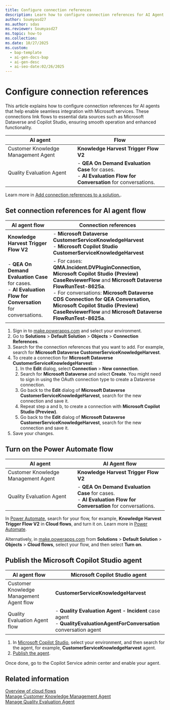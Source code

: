 ```yaml
---
title: Configure connection references
description: Learn how to configure connection references for AI Agent flow in Dynamics 365 Customer Service and Contact Center, with Microsoft Dataverse and Copilot Studio.
author: Soumyasd27
ms.author: sdas
ms.reviewer: Soumyasd27
ms.topic: how-to
ms.collection:
ms.date: 10/27/2025
ms.custom:
  - bap-template
  - ai-gen-docs-bap
  - ai-gen-desc
  - ai-seo-date:02/26/2025
---
```


# Configure connection references 

This article explains how to configure connection references for AI agents that help enable seamless integration with Microsoft services. These connections link flows to essential data sources such as Microsoft Dataverse and Copilot Studio, ensuring smooth operation and enhanced functionality.


|AI agent |Flow  |
|---------|---------|
|Customer Knowledge Management Agent    |   **Knowledge Harvest Trigger Flow V2**   |
|Quality Evaluation Agent    |  - **QEA On Demand Evaluation Case** for cases. <br> - **AI Evaluation Flow for Conversation** for conversations.    |

Learn more in [Add connection references to a solution.](/power-apps/maker/data-platform/create-connection-reference#add-connection-references-to-a-solution).

## Set connection references for AI agent flow

|AI agent flow|Connection references  |
|---------|---------|
|**Knowledge Harvest Trigger Flow V2**   |    - **Microsoft Dataverse CustomerServiceKnowledgeHarvest** <br> - **Microsoft Copilot Studio CustomerServiceKnowledgeHarvest**     |
|- **QEA On Demand Evaluation Case** for cases. <br> - **AI Evaluation Flow for Conversation** for conversations.    | - For cases: **QMA.Incident.DVPluginConnection, Microsoft Copilot Studio (Preview) CaseReviewerFlow** and **Microsoft Dataverse FlowRunTest-8625a**. <br> - For conversations: **Microsoft Dataverse CDS Connection for QEA Conversation, Microsoft Copilot Studio (Preview) CaseReviewerFlow** and **Microsoft Dataverse FlowRunTest-8625a**.    |

1. Sign in to [make.powerapps.com](https://make.powerapps.com) and select your environment.
1. Go to **Solutions** > **Default Solution** > **Objects** > **Connection References**.
1. Search for the connection references that you want to add. For example, search for **Microsoft Dataverse CustomerServiceKnowledgeHarvest**.
1. To create a connection for **Microsoft Dataverse CustomerServiceKnowledgeHarvest**:
    1. In the **Edit** dialog, select **Connection** > **New connection**. 
    1. Search for **Microsoft Dataverse** and select **Create**. You might need to sign in using the OAuth connection type to create a Dataverse connection.
    1. Go back to the **Edit** dialog of **Microsoft Dataverse CustomerServiceKnowledgeHarvest**, search for the new connection and save it.
    1. Repeat step a and b, to create a connection with **Microsoft Copilot Studio (Preview)**.
    1. Go back to the **Edit** dialog of **Microsoft Dataverse CustomerServiceKnowledgeHarvest**, search for the new connection and save it.
1. Save your changes.

 
## Turn on the Power Automate flow

|AI agent  | AI Agent flow  |
|---------|---------|
|Customer Knowledge Management Agent |    **Knowledge Harvest Trigger Flow V2**    |
|Quality Evaluation Agent   |  - **QEA On Demand Evaluation Case** for cases. <br> - **AI Evaluation Flow for Conversation** for conversations.    |

In [Power Automate](https://powerautomate.microsoft.com), search for your flow, for example, **Knowledge Harvest Trigger Flow V2** in **Cloud flows**, and turn it on. Learn more in [Power Automate](/power-automate/overview-cloud#find-your-flows-easily).

Alternatively, in [make.powerapps.com](https://make.powerapps.com) from **Solutions** > **Default Solution** > **Objects** > **Cloud flows**, select your flow, and then select **Turn on**.

## Publish the Microsoft Copilot Studio agent

|AI agent flow |  Microsoft Copilot Studio agent |
|---------|---------|
|Customer Knowledge Management Agent flow    |   **CustomerServiceKnowledgeHarvest** |
|Quality Evaluation Agent flow    |  -  **Quality Evaluation Agent - Incident** case agent <br> - **QualityEvaluationAgentForConversation** conversation agent    |

1. In [Microsoft Copilot Studio](https://copilotstudio.microsoft.com), select your environment, and then search for the agent, for example, **CustomerServiceKnowledgeHarvest** agent. 
1. [Publish the agent](/microsoft-copilot-studio/publication-fundamentals-publish-channels?tabs=web).

Once done, go to the Copilot Service admin center and enable your agent. 
 
## Related information

[Overview of cloud flows](/power-automate/overview-cloud)  
[Manage Customer Knowledge Management Agent](admin-km-agent.md)  
[Manage Quality Evaluation Agent](/dynamics365/contact-center/administer/manage-quality-evaluation-agent)
